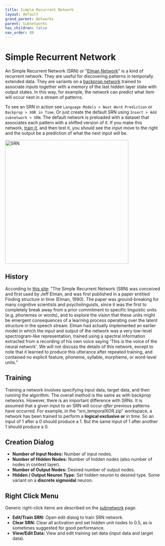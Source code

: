 ```yaml
---
title: Simple Recurrent Network
layout: default
grand_parent: Networks
parent: Subnetworks
has_children: false
nav_order: 80
---
```


# Simple Recurrent Network

An Simple Recurrent Network (SRN) or "[Elman Network](https://en.wikipedia.org/wiki/Recurrent_neural_network#Elman_network)" is a kind of recurrent network. They are useful for discovering patterns in temporally extended data. They are variants on a [backprop network](backprop) trained to associate inputs together with a memory of the last hidden layer state with output states. In this way, for example, the network can predict what item will occur next in a stream of patterns. 

To see an SRN in action see `Language Models > Next Word Prediction` or `Backprop > XOR in Time`. Or just create the default SRN using `Insert > Add subnetwork > SRN`.  The default network is preloaded with a dataset that associates each pattern with a shifted version of it. If you make this network, [train it](/docs/network/trainingNetworks.html), and then test it, you should see the input move to the right and the output be a prediction of what the next input will be.

<img src="/assets/images/srn.png" alt="SRN" style="width:400px;"/>

## History

According to [this site](https://web.stanford.edu/group/pdplab/pdphandbook/handbookch8.html): "The Simple Recurrent Network (SRN) was conceived and first used by Jeff Elman, and was first published in a paper entitled Finding structure in time (Elman, 1990). The paper was ground-breaking for many cognitive scientists and psycholinguists, since it was the first to completely break away from a prior commitment to specific linguistic units (e.g. phonemes or words), and to explore the vision that these units might be emergent consequences of a learning process operating over the latent structure in the speech stream. Elman had actually implemented an earlier model in which the input and output of the network was a very low-level spectrogram-like representation, trained using a spectral information extracted from a recording of his own voice saying 'This is the voice of the neural network'. We will not discuss the details of this network, except to note that it learned to produce this utterance after repeated training, and contained no explicit feature, phoneme, syllable, morpheme, or word-level units."

## Training

Training a network involves specifying input data, target data, and then running the algorithm. The overall method is the same as with backprop networks. However, there is an important difference with SRNs. It is assumed that a given input to an SRN will occur *after* previous patterns have occurred. For example, in the "srn_temporalXOR.zip" workspace, a network has been trained to perform a **logical exclusive or** in time. So an input of 1 after a 0 should produce a 1. But the same input of 1 after another 1 should produce a 0.

## Creation Dialog

- **Number of Input Nodes:** Number of input nodes.
- **Number of Hidden Nodes:** Number of hidden nodes (also number of nodes in context layer).
- **Number of Output Nodes:** Desired number of output nodes.
- **Hidden / Output Neuron Type:** Set hidden neuron to desired type. Some variant on a **discrete sigmoidal** neuron.

## Right Click Menu

Generic right-click items are described on the [subnetwork](index) page.

- **Edit/Train SRN:** Open edit dialog to train SRN network.
- **Clear SRN:** Clear all activation and set hidden unit nodes to 0.5, as is sometimes suggested for good performance.
- **View/Edit Data:** View and edit training set data (input data and target data).
